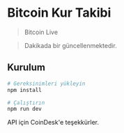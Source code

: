 # Bitcoin Kur Takibi

> Bitcoin Live

> Dakikada bir güncellenmektedir.

## Kurulum

``` bash
# Gereksinimleri yükleyin
npm install

# Çalıştırın
npm run dev

```
API için CoinDesk'e teşekkürler. 
